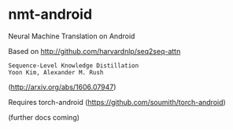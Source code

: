 # nmt-android
Neural Machine Translation on Android

Based on http://github.com/harvardnlp/seq2seq-attn

```
Sequence-Level Knowledge Distillation
Yoon Kim, Alexander M. Rush
```
(http://arxiv.org/abs/1606.07947)
    
Requires torch-android (https://github.com/soumith/torch-android)

(further docs coming)

